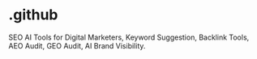 # .github
SEO AI Tools for Digital Marketers, Keyword Suggestion, Backlink Tools, AEO Audit, GEO Audit, AI Brand Visibility.
